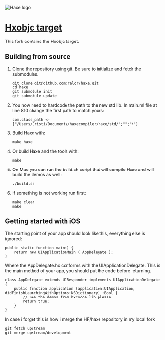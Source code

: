 ![Haxe logo](http://ralcr.com/Icon-72@2x.png)
# [Hxobjc target](http://haxe.org)

This fork contains the Hxobjc target. 


## Building from source

 1. Clone the repository using git. Be sure to initialize and fetch the submodules.

        git clone git@github.com:ralcr/haxe.git
        cd haxe
        git submodule init
        git submodule update

 2. You now need to hardcode the path to the new std lib. In main.ml file at line 810 change the first path to match yours:

		com.class_path <- ["/Users/Cristi/Documents/haxecompiler/haxe/std/";"";"/"]

 3. Build Haxe with:

		make haxe

 4. Or build Haxe and the tools with:

		make

 5. On Mac you can run the build.sh script that will compile Haxe and will build the demos as well:

		./build.sh
	
 6. If something is not working run first:

		make clean
		make

## Getting started with iOS

The starting point of your app should look like this, everything else is ignored:

	public static function main() {
		return new UIApplicationMain ( AppDelegate );
	}

Where the AppDelegate.hx conforms with the UIApplicationDelegate. This is the main method of your app, you should put the code before returning.

	class AppDelegate extends UIResponder implements UIApplicationDelegate {
		public function application (application:UIApplication, didFinishLaunchingWithOptions:NSDictionary) :Bool {
			// See the demos from hxcocoa lib please
			return true;
		}
	}


In case i forget this is how i merge the HF/haxe repository in my local fork

	git fetch upstream
	git merge upstream/development
